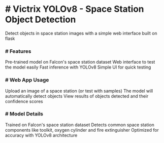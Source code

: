 <h1> # Victrix YOLOv8 - Space Station Object Detection </h1>

Detect objects in space station images with a simple web interface built on flask

<h3> # Features </h3>

Pre-trained model on Falcon's space station dataset
Web interface to test the model easily
Fast inference with YOLOv8
Simple UI for quick testing

<h3> # Web App Usage </h3>

Upload an image of a space station (or test with samples)
The model will automatically detect objects
View results of objects detected and their confidence scores



<h3> # Model Details </h3>

Trained on Falcon's space station dataset
Detects common space station components like toolkit, oxygen cylinder and fire extinguisher
Optimized for accuracy with YOLOv8 architecture


